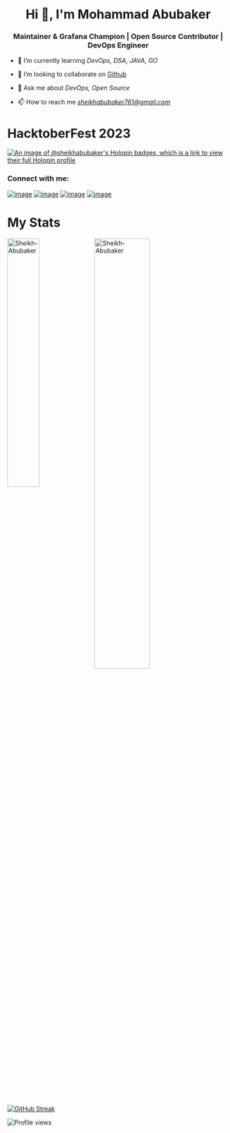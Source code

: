 <h1 align="center">Hi 👋, I'm Mohammad Abubaker</h1>
<h3 align="center"> Maintainer & Grafana Champion | Open Source Contributor | DevOps Engineer </h3>



- 🌱 I’m currently learning *DevOps, DSA, JAVA, GO*

- 👯 I’m looking to collaborate on [Github](https://github.com/Sheikh-Abubaker)

- 💬 Ask me about *DevOps, Open Source*

- 📫 How to reach me *sheikhabubaker761@gmail.com*

# HacktoberFest 2023
[![An image of @sheikhabubaker's Holopin badges, which is a link to view their full Holopin profile](https://holopin.me/sheikhabubaker)](https://holopin.io/@sheikhabubaker)

<h3 align="left">Connect with me:</h3>
<p align="left">

[![image](https://img.shields.io/badge/LinkedIn-0077B5?style=for-the-badge&logo=linkedin&logoColor=white)](https://www.linkedin.com/in/mohammad-abubaker-3574ba231/)
[![image](https://img.shields.io/badge/Twitter-1DA1F2?style=for-the-badge&logo=twitter&logoColor=white)](https://twitter.com/ea3dd89789a84d4)
[![image](https://img.shields.io/badge/Gmail-D14836?style=for-the-badge&logo=gmail&logoColor=white)](mailto:sheikhabubaker761@gmail.com)
[![image](https://img.shields.io/badge/YouTube-FF0000?style=for-the-badge&logo=youtube&logoColor=white)](https://www.youtube.com/channel/UCbSgqO1KgbitdV1C4G-8EJQ)


</p>

<h1>My Stats</h1>
<p><img align="left" width=38% src="https://github-readme-stats.vercel.app/api/top-langs?username=Sheikh-Abubaker&theme=vision-friendly-dark&show_icons=true&locale=en&layout=compact" alt="Sheikh-Abubaker" /></p>

<p>&nbsp;<img align="center" width=50% src="https://github-readme-stats.vercel.app/api?username=Sheikh-Abubaker&theme=vision-friendly-dark&show=prs_merged&show_icons=true&locale=en" alt="Sheikh-Abubaker" /></p>

[![GitHub Streak](http://github-readme-streak-stats.herokuapp.com?user=Sheikh-Abubaker&theme=rising-sun&hide_border=true)](https://git.io/streak-stats)

![Profile views](https://komarev.com/ghpvc/?username=Sheikh-Abubaker)





</p>
